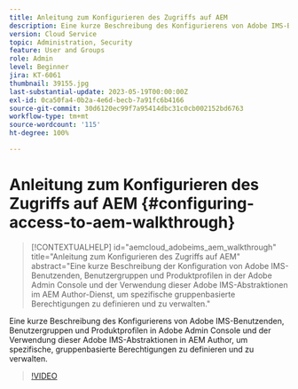 ```yaml
---
title: Anleitung zum Konfigurieren des Zugriffs auf AEM
description: Eine kurze Beschreibung des Konfigurierens von Adobe IMS-Benutzenden, Benutzergruppen und Produktprofilen in Adobe Admin Console und der Verwendung dieser Adobe IMS-Abstraktionen in AEM Author, um spezifische, gruppenbasierte Berechtigungen zu definieren und zu verwalten.
version: Cloud Service
topic: Administration, Security
feature: User and Groups
role: Admin
level: Beginner
jira: KT-6061
thumbnail: 39155.jpg
last-substantial-update: 2023-05-19T00:00:00Z
exl-id: 0ca50fa4-0b2a-4e6d-becb-7a91fc6b4166
source-git-commit: 30d6120ec99f7a95414dbc31c0cb002152bd6763
workflow-type: tm+mt
source-wordcount: '115'
ht-degree: 100%

---
```


# Anleitung zum Konfigurieren des Zugriffs auf AEM {#configuring-access-to-aem-walkthrough}

>[!CONTEXTUALHELP]
>id="aemcloud_adobeims_aem_walkthrough"
>title="Anleitung zum Konfigurieren des Zugriffs auf AEM"
>abstract="Eine kurze Beschreibung der Konfiguration von Adobe IMS-Benutzenden, Benutzergruppen und Produktprofilen in der Adobe Admin Console und der Verwendung dieser Adobe IMS-Abstraktionen im AEM Author-Dienst, um spezifische gruppenbasierte Berechtigungen zu definieren und zu verwalten."

Eine kurze Beschreibung des Konfigurierens von Adobe IMS-Benutzenden, Benutzergruppen und Produktprofilen in Adobe Admin Console und der Verwendung dieser Adobe IMS-Abstraktionen in AEM Author, um spezifische, gruppenbasierte Berechtigungen zu definieren und zu verwalten.

>[!VIDEO](https://video.tv.adobe.com/v/39155?quality=12&learn=on)
